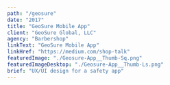```yaml
---
path: "/geosure"
date: "2017"
title: "GeoSure Mobile App"
client: "GeoSure Global, LLC"
agency: "Barbershop"
linkText: "GeoSure Mobile App"
linkHref: "https://medium.com/shop-talk"
featuredImage: "./Geosure-App__Thumb-Sq.png"
featuredImageDesktop: "./Geosure-App__Thumb-Ls.png"
brief: "UX/UI design for a safety app"
---
```


